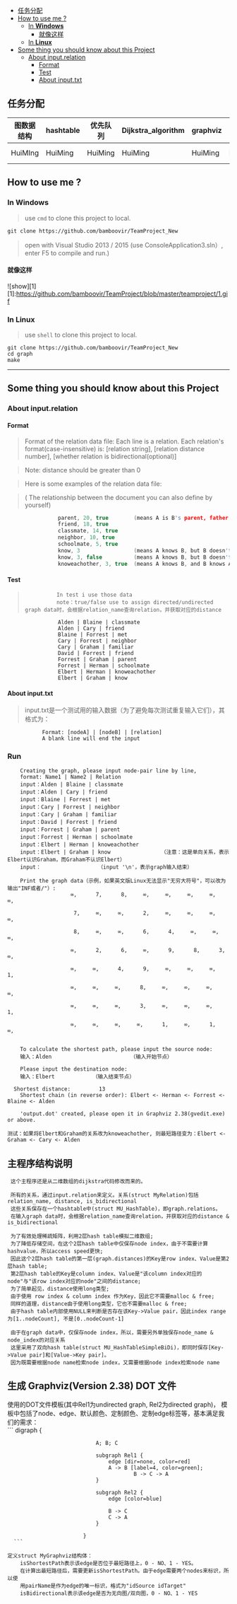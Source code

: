 <!-- TOC -->

- [任务分配](#任务分配)
- [How to use me ?](#how-to-use-me-)
    - [In **Windows**](#in-windows)
        - [就像这样](#就像这样)
    - [In **Linux**](#in-linux)
- [Some thing you should know about this Project](#some-thing-you-should-know-about-this-project)
    - [About input.relation](#about-inputrelation)
        - [Format](#format)
        - [Test](#test)
        - [About input.txt](#about-inputtxt)

<!-- /TOC -->
## 任务分配

|图数据结构 |hashtable | 优先队列 | Dijkstra_algorithm | graphviz | 说明文档 | 实验数据 |
-----------|----------|----------|--------------------|----------|---------|----------------|
|HuiMIng   | HuiMing | HuiMing | HuiMing | HuiMing | HuiMing  | Ding Hao |


## How to use me ?

### In **Windows**

> use `cmd` to clone this project to local.

```shell
git clone https://github.com/bamboovir/TeamProject_New

```

> open with Visual Studio 2013 / 2015 (use ConsoleApplication3.sln）, enter F5 to compile and run.)
#### 就像这样
![show][1]
[1]:https://github.com/bamboovir/TeamProject/blob/master/teamproject/1.gif
### In **Linux**  

> use `shell` to clone this project to local.

```shell
git clone https://github.com/bamboovir/TeamProject_New
cd graph
make

```
---

## Some thing you should know about this Project

### About input.relation 

#### Format

> Format of the relation data file: Each line is a relation. Each relation's format(case-insensitive) is: [relation string], [relation distance number], [whether relation is bidirectional(optional)]

> Note: distance should be greater than 0

> Here is some examples of the relation data file: 

> ( The relationship between the document you can also define by yourself) 

```c
				parent, 20, true        (means A is B's parent, father or mother)
				friend, 18, true
				classmate, 14, true
				neighbor, 10, true
				schoolmate, 5, true
				know, 3                 (means A knows B, but B doesn't know A)
				know, 3, false          (means A knows B, but B doesn't know A)
				knoweachother, 3, true  (means A knows B, and B knows A too)
```

#### Test
		
>       	    In test i use those data
>               note：true/false use to assign directed/undirected graph data时，会根据relation_name查询relation，并获取对应的distance

``` 
    			Alden | Blaine | classmate
				Alden | Cary | friend
				Blaine | Forrest | met
				Cary | Forrest | neighbor
				Cary | Graham | familiar
				David | Forrest | friend
				Forrest | Graham | parent
				Forrest | Herman | schoolmate
				Elbert | Herman | knoweachother
				Elbert | Graham | know
```

#### About input.txt
 
 > input.txt是一个测试用的输入数据（为了避免每次测试重复输入它们），其格式为：

 ```
			Format: [nodeA] | [nodeB] | [relation]
			A blank line will end the input
```

### Run
  
```
	Creating the graph, please input node-pair line by line, 
	format: Name1 | Name2 | Relation
	input：Alden | Blaine | classmate
    input：Alden | Cary | friend
	input：Blaine | Forrest | met
	input：Cary | Forrest | neighbor
	input：Cary | Graham | familiar
	input：David | Forrest | friend
	input：Forrest | Graham | parent
	input：Forrest | Herman | schoolmate
	input：Elbert | Herman | knoweachother
	input：Elbert | Graham | know                （注意：这是单向关系，表示Elbert认识Graham，而Graham不认识Elbert）
	input：                  （input '\n'，表示graph输入结束）
```

```	
	Print the graph data（示例，如果英文版Linux无法显示"无穷大符号"，可以改为输出"INF或者/"）:
				    ∞,      7,      8,     ∞,     ∞,     ∞,     ∞,     ∞,
				
				     7,     ∞,     ∞,      2,     ∞,     ∞,     ∞,     ∞,
				
				     8,     ∞,     ∞,      6,      4,     ∞,     ∞,     ∞,
				
				    ∞,      2,      6,     ∞,      9,      8,      3,     ∞,
				
				    ∞,     ∞,      4,      9,     ∞,     ∞,     ∞,      1,
				
				    ∞,     ∞,     ∞,      8,     ∞,     ∞,     ∞,     ∞,
				
				    ∞,     ∞,     ∞,      3,     ∞,     ∞,     ∞,      1,
				
				    ∞,     ∞,     ∞,     ∞,      1,     ∞,      1,     ∞,
				
	
	To calculate the shortest path, please input the source node: 
	输入：Alden						 （输入开始节点）
	
	Please input the destination node: 
	输入：Elbert            （输入结束节点）

  Shortest distance:         13
	Shortest chain (in reverse order): Elbert <- Herman <- Forrest <- Blaine <- Alden
	
	'output.dot' created, please open it in Graphviz 2.38(gvedit.exe) or above.
```
	
	测试：如果将Elbert和Graham的关系改为knoweachother, 则最短路径变为：Elbert <- Graham <- Cary <- Alden

## 主程序结构说明

     这个主程序还是从二维数组的dijkstra代码修改而来的。
   
	 所有的关系，通过input.relation来定义。关系(struct MyRelation)包括relation_name, distance, is_bidirectional
	 这些关系保存在一个hashtable中(struct MU_HashTable)，即graph.relations。
	 在输入graph data时，会根据relation_name查询relation，并获取对应的distance & is_bidirectional

	 为了有效处理稀疏矩阵，利用2层hash table模拟二维数组;
	 为了降低存储空间，在这个2层hash table中仅保存node index，由于不需要计算hashvalue，所以access speed更快;
	 因此这个2层hash table的第一层(graph.distances)的Key是row index、Value是第2层hash table;
	 第2层hash table的Key是column index、Value是"该column index对应的node"与"该row index对应的node"之间的distance;
	 为了简单起见，distance使用long类型;
	 由于使用 row index & column index 作为Key，因此它不需要malloc & free;
	 同样的道理，distance由于使用long类型，它也不需要malloc & free;
	 由于hash table内部使用NULL来判断是否存在该Key->Value pair，因此index range为[1..nodeCount], 不是[0..nodeCount-1]
	 	 
	 由于在graph data中，仅保存node index，所以，需要另外单独保存node_name & node_index的对应关系
	 这里采用了双向hash table(struct MU_HashTableSimpleBiDi)，即同时保存[Key->Value pair]和[Value->Key pair]。
	 因为既需要根据node name检索node index，又需要根据node index检索node name

## 生成 Graphviz(Version 2.38) DOT 文件

   使用的DOT文件模板(其中Rel1为undirected graph, Rel2为directed graph)，
	 模板中包括了node、edge、默认颜色、定制颜色、定制edge标签等，基本满足我们的需求：	 
     ```
							digraph {
							
							    A; B; C
							
							    subgraph Rel1 {
							        edge [dir=none, color=red]
							        A -> B [label=4, color=green];
											B -> C -> A 
							    }
							
							    subgraph Rel2 {
							        edge [color=blue]
							
							        B -> C
							        C -> A
							    }
							
							}
	  ```
      
    定义struct MyGraphviz结构体：
		isShortestPath表示该edge是否位于最短路径上，0 - NO、1 - YES。
		在计算出最短路径后，需要更新isShortestPath。由于edge需要两个nodes来标识，所以使
		用pairName是作为edge的唯一标识，格式为"idSource idTarget"
		isBidirectional表示该edge是否为无向图/双向图，0 - NO、1 - YES	 
	 
